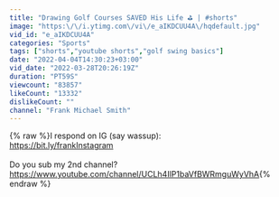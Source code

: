 ```yaml
---
title: "Drawing Golf Courses SAVED His Life ⛳️ | #shorts"
image: "https:\/\/i.ytimg.com\/vi\/e_aIKDCUU4A\/hqdefault.jpg"
vid_id: "e_aIKDCUU4A"
categories: "Sports"
tags: ["shorts","youtube shorts","golf swing basics"]
date: "2022-04-04T14:30:23+03:00"
vid_date: "2022-03-28T20:26:19Z"
duration: "PT59S"
viewcount: "83857"
likeCount: "13332"
dislikeCount: ""
channel: "Frank Michael Smith"
---
```

{% raw %}I respond on IG (say wassup):<br /><a rel="nofollow" target="blank" href="https://bit.ly/frankInstagram">https://bit.ly/frankInstagram</a><br /><br />Do you sub my 2nd channel?<br /><a rel="nofollow" target="blank" href="https://www.youtube.com/channel/UCLh4IlP1baVfBWRmguWyVhA">https://www.youtube.com/channel/UCLh4IlP1baVfBWRmguWyVhA</a>{% endraw %}
